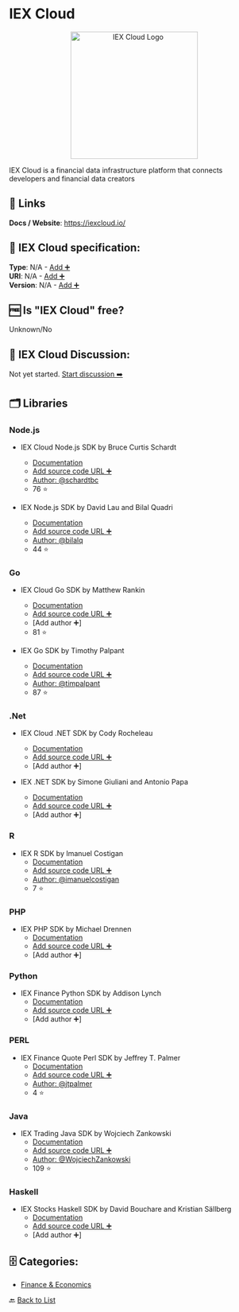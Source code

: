 # IEX Cloud
<p align="center">
    <img width="256" src="https://raw.githubusercontent.com/apis-list/apis-list/main/apis/iex-cloud/logo_256x256.png" alt="IEX Cloud Logo"/>
</p>
IEX Cloud is a financial data infrastructure platform that connects developers and financial data creators

##  🔗 Links
**Docs / Website**: https://iexcloud.io/

## 🧬 IEX Cloud specification:
**Type**: N/A - [Add ➕](https://github.com/apis-list/apis-list/edit/main/apis-list.yaml)  
**URI**: N/A - [Add ➕](https://github.com/apis-list/apis-list/edit/main/apis-list.yaml)  
**Version**: N/A - [Add ➕](https://github.com/apis-list/apis-list/edit/main/apis-list.yaml)

## 🆓 Is "IEX Cloud" free?
Unknown/No  

## 💬 IEX Cloud Discussion:
Not yet started. [Start discussion ➡️](https://github.com/apis-list/apis-list/discussions/new)

## 🗂️ Libraries
### Node.js
- IEX Cloud Node.js SDK by Bruce Curtis Schardt
    - [Documentation](https://github.com/schardtbc/iexcloud_api_wrapper)
    - [Add source code URL ➕]()
    - [Author: @schardtbc](https://github.com/schardtbc)
    - 76 ⭐

- IEX Node.js SDK by David Lau and Bilal Quadri
    - [Documentation](https://github.com/bilalq/iex-api)
    - [Add source code URL ➕]()
    - [Author: @bilalq](https://github.com/bilalq)
    - 44 ⭐

### Go
- IEX Cloud Go SDK by Matthew Rankin
    - [Documentation](https://github.com/goinvest/iexcloud)
    - [Add source code URL ➕]()
    - [Add author ➕]
    - 81 ⭐

- IEX Go SDK by Timothy Palpant
    - [Documentation](https://github.com/timpalpant/go-iex)
    - [Add source code URL ➕]()
    - [Author: @timpalpant](https://github.com/timpalpant)
    - 87 ⭐

### .Net
-  IEX Cloud .NET SDK by Cody Rocheleau
    - [Documentation](https://www.nuget.org/packages/IEXCloudDotNet/)
    - [Add source code URL ➕]()
    - [Add author ➕]

- IEX .NET SDK by Simone Giuliani and Antonio Papa
    - [Documentation](https://www.nuget.org/packages/IEXTradingApi)
    - [Add source code URL ➕]()
    - [Add author ➕]

### R
- IEX R SDK by Imanuel Costigan
    - [Documentation](https://github.com/imanuelcostigan/iex)
    - [Add source code URL ➕]()
    - [Author: @imanuelcostigan](https://github.com/imanuelcostigan)
    - 7 ⭐

### PHP
- IEX PHP SDK by Michael Drennen
    - [Documentation](https://packagist.org/packages/dprmc/iex-trading)
    - [Add source code URL ➕]()
    - [Add author ➕]

### Python
- IEX Finance Python SDK by Addison Lynch 
    - [Documentation](https://pypi.org/project/iexfinance/)
    - [Add source code URL ➕]()
    - [Add author ➕]

### PERL
- IEX Finance Quote Perl SDK by Jeffrey T. Palmer 
    - [Documentation](https://github.com/jtpalmer/Finance-Quote-IEX)
    - [Add source code URL ➕]()
    - [Author: @jtpalmer](https://github.com/jtpalmer)
    - 4 ⭐

### Java
- IEX Trading Java SDK by Wojciech Zankowski 
    - [Documentation](https://github.com/WojciechZankowski/iextrading4j)
    - [Add source code URL ➕]()
    - [Author: @WojciechZankowski](https://github.com/WojciechZankowski)
    - 109 ⭐

### Haskell
- IEX Stocks Haskell SDK by David Bouchare and Kristian Sällberg
    - [Documentation](https://hackage.haskell.org/package/stocks)
    - [Add source code URL ➕]()
    - [Add author ➕]


## 🗄️ Categories:
- [Finance & Economics](https://github.com/apis-list/apis-list#finance--economics-)

🔙  [Back to List](https://github.com/apis-list/apis-list)
